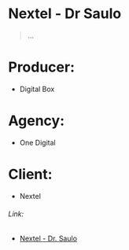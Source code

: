 Nextel - Dr Saulo
=================

> ...

# Producer:
- Digital Box

# Agency:
- One Digital

# Client:
- Nextel

###### Link:
- [Nextel - Dr. Saulo](www.nextel.com.br/drsaulo)